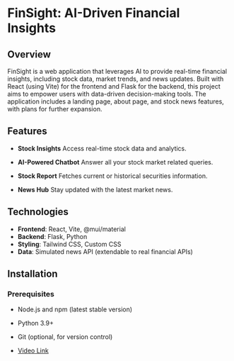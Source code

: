 # FinSight: AI-Driven Financial Insights

## Overview
FinSight is a web application that leverages AI to provide real-time financial insights, including stock data, market trends, and news updates. Built with React (using Vite) for the frontend and Flask for the backend, this project aims to empower users with data-driven decision-making tools. The application includes a landing page, about page, and stock news features, with plans for further expansion.

## Features
* **Stock Insights**
Access real-time stock data and analytics.

* **AI-Powered Chatbot**
Answer all your stock market related queries.

* **Stock Report**
Fetches current or historical securities information.

* **News Hub**
Stay updated with the latest market news.

## Technologies
* **Frontend**: React, Vite, @mui/material
* **Backend**: Flask, Python
* **Styling**: Tailwind CSS, Custom CSS
* **Data**: Simulated news API (extendable to real financial APIs)

## Installation

### Prerequisites
* Node.js and npm (latest stable version)
* Python 3.9+
* Git (optional, for version control)

* [Video Link](https://drive.google.com/file/d/1lyYWkZZ_TAshhXniU_ysMA1VtY_PNJOo/view?usp=sharing)
